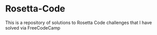 # Rosetta-Code
This is a repository of solutions to Rosetta Code challenges that I have solved via FreeCodeCamp
